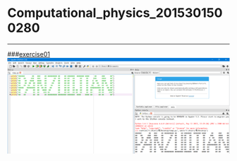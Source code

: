 # Computational_physics_2015301500280
------


###[exercise01](https://github.com/paaaaaan/Computational_physics_2015301500280/blob/master/temp.py)
![exercise02](https://github.com/paaaaaan/Computational_physics_2015301500280/blob/master/picture.png)
